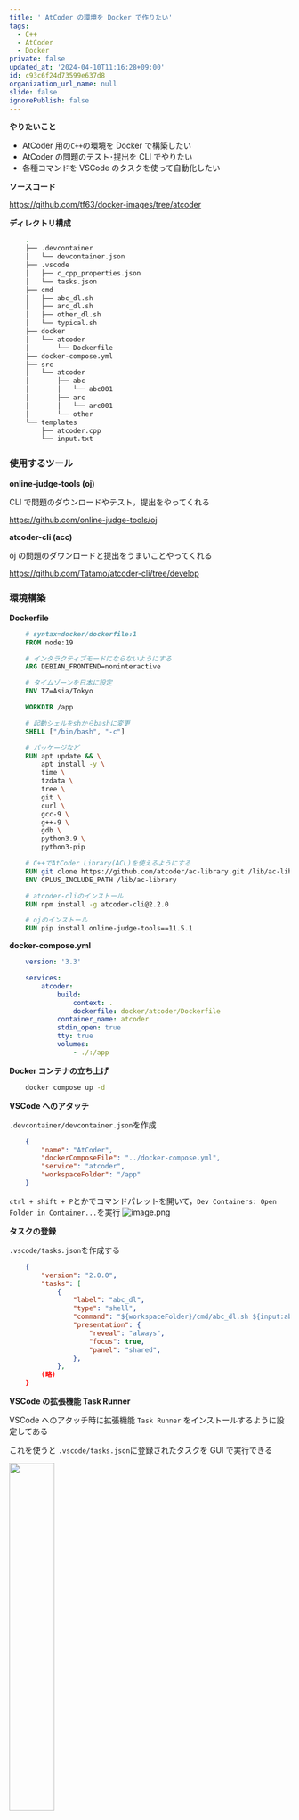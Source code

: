 ```yaml
---
title: ' AtCoder の環境を Docker で作りたい'
tags:
  - C++
  - AtCoder
  - Docker
private: false
updated_at: '2024-04-10T11:16:28+09:00'
id: c93c6f24d73599e637d8
organization_url_name: null
slide: false
ignorePublish: false
---
```

**やりたいこと**

- AtCoder 用の`C++`の環境を Docker で構築したい
- AtCoder の問題のテスト･提出を CLI でやりたい
- 各種コマンドを VSCode のタスクを使って自動化したい

**ソースコード**

https://github.com/tf63/docker-images/tree/atcoder

**ディレクトリ構成**

```bash
    .
    ├── .devcontainer
    │   └── devcontainer.json
    ├── .vscode
    │   ├── c_cpp_properties.json
    │   └── tasks.json
    ├── cmd
    │   ├── abc_dl.sh
    │   ├── arc_dl.sh
    │   ├── other_dl.sh
    │   └── typical.sh
    ├── docker
    │   └── atcoder
    │       └── Dockerfile
    ├── docker-compose.yml
    ├── src
    │   └── atcoder
    │       ├── abc
    │       │   └── abc001
    │       ├── arc
    │       │   └── arc001
    │       └── other
    └── templates
        ├── atcoder.cpp
        └── input.txt
```

### 使用するツール

**online-judge-tools (oj)**

CLI で問題のダウンロードやテスト，提出をやってくれる

https://github.com/online-judge-tools/oj

**atcoder-cli (acc)**

oj の問題のダウンロードと提出をうまいことやってくれる

https://github.com/Tatamo/atcoder-cli/tree/develop

### 環境構築

**Dockerfile**
```Dockerfile
    # syntax=docker/dockerfile:1
    FROM node:19

    # インタラクティブモードにならないようにする
    ARG DEBIAN_FRONTEND=noninteractive

    # タイムゾーンを日本に設定
    ENV TZ=Asia/Tokyo

    WORKDIR /app

    # 起動シェルをshからbashに変更
    SHELL ["/bin/bash", "-c"]

    # パッケージなど
    RUN apt update && \
        apt install -y \
        time \
        tzdata \
        tree \
        git \
        curl \
        gcc-9 \
        g++-9 \
        gdb \
        python3.9 \
        python3-pip

    # C++でAtCoder Library(ACL)を使えるようにする
    RUN git clone https://github.com/atcoder/ac-library.git /lib/ac-library
    ENV CPLUS_INCLUDE_PATH /lib/ac-library

    # atcoder-cliのインストール
    RUN npm install -g atcoder-cli@2.2.0

    # ojのインストール
    RUN pip install online-judge-tools==11.5.1
```

**docker-compose.yml**
```docker-compose.yml
    version: '3.3'

    services:
        atcoder:
            build:
                context: .
                dockerfile: docker/atcoder/Dockerfile
            container_name: atcoder
            stdin_open: true
            tty: true
            volumes:
                - ./:/app
```

**Docker コンテナの立ち上げ**

```bash
    docker compose up -d
```

**VSCode へのアタッチ**

`.devcontainer/devcontainer.json`を作成
```devcontainer.json
    {
        "name": "AtCoder",
        "dockerComposeFile": "../docker-compose.yml",
        "service": "atcoder",
        "workspaceFolder": "/app"
    }
```

`ctrl + shift + P`とかでコマンドパレットを開いて，`Dev Containers: Open Folder in Container...`を実行
![image.png](https://qiita-image-store.s3.ap-northeast-1.amazonaws.com/0/3291419/61fe5e2c-603f-b6dc-e90d-2bdc0c79c88e.png)


**タスクの登録**

`.vscode/tasks.json`を作成する

```tasks.json
    {
        "version": "2.0.0",
        "tasks": [
            {
                "label": "abc_dl",
                "type": "shell",
                "command": "${workspaceFolder}/cmd/abc_dl.sh ${input:abc_dl}",
                "presentation": {
                    "reveal": "always",
                    "focus": true,
                    "panel": "shared",
                },
            },
        (略)
    }
```

**VSCode の拡張機能 Task Runner**

VSCode へのアタッチ時に拡張機能 `Task Runner` をインストールするように設定してある

これを使うと `.vscode/tasks.json`に登録されたタスクを GUI で実行できる

  <img src="https://qiita-image-store.s3.ap-northeast-1.amazonaws.com/0/3291419/105806f0-2820-7793-09d0-f988b9e59f55.png" width=40%>

### 初期設定

**acc, oj のログイン**

acc, oj で AtCoder のユーザー名とパスワードを入力してログインする

```bash
    # ダウンロードの確認
    acc check-oj
    # accのログイン
    acc login
    # ojのログイン
    oj login https://beta.atcoder.jp
```

**acc の設定の変更**

デフォルトで全部の問題がダウンロードされるようにしておく

```bash
    acc config default-task-choice all
```

### 問題のダウンロード

vscode のタスク`abc_dl`, `arc_dl`を実行すると，abc, arc 問題のダウンロードができる

- abc 問題のダウンロード -> `src/atcoder/abc/`にダウンロードされる
- arc 問題のダウンロード -> `src/atcoder/arc/`にダウンロードされる

    <img src="https://qiita-image-store.s3.ap-northeast-1.amazonaws.com/0/3291419/66c22cd2-d48f-e1ea-f855-33658a7e8327.png" width=70%>

**結果**

- `abc001/` -> A, B, C, ...問題のディレクトリ
- `abc001/a/test/` -> A 問題のテストケースがダウンロードされる
- `abc001/a/abc001_a.cpp` -> A 問題の解答ファイルが`/app/templates/atcoder.cpp`をコピーして作られる

```bash
└── src/atcoder/abc
　　        　    └── abc001
　　        　        │── a
　　        　        │    ├── abc001_a.cpp
　　        　        │    └── tests
　　        　        │        ├── sample-1.in
　　        　        │        ├── sample-1.out
　　        　        │        ├── sample-2.in
　　        　        │        ├── sample-2.out
　　        　        │        ├── sample-3.in
　　        　        │        └── sample-3.out
　　　　　　　　      　└── b
                    (略)
```

### テストの実行

解答用の cpp ファイルを開いて，vscode のタスク`test`を実行すると，例題でのテストが開始される

![image.png](https://qiita-image-store.s3.ap-northeast-1.amazonaws.com/0/3291419/dc880957-b41e-833b-9504-e030d8249c2d.png)

### 解答の提出

解答用の cpp ファイルを開いて，vscode のタスク`submit`を実行すると，自動で提出できる

(おそらく問題と一緒に作成された`contest.acc.json`をもとに提出先を決めている)

![image.png](https://qiita-image-store.s3.ap-northeast-1.amazonaws.com/0/3291419/df6bfc8f-2f14-a7b2-b466-e3680e1a53e9.png)

警告が出ているが問題ない，指示通り abc1 とか入力すれば OK

AtCoder の提出ページに行けば提出が確認できる

---

以上

---

### おまけ

**acc のインストール先**

`/lib/ac-library`

**c++の formatter の設定**

`.clang-format`でいじる

```.clang-format
    # デフォルト設定
    BasedOnStyle: Chromium
    # インデント幅
    IndentWidth: 4
    # 言語
    Language: Cpp
    Standard: Auto
    # 1行あたりの
    ColumnLimit: 120
```

**解答ファイルのテンプレート**

解答用の cpp ファイルは`./templates/atcoder.cpp`をコピーして作成される

(`./cmd/abc_dl.sh`, `./cmd/arc_dl.sh`で`./templates/atcoder.cpp`をコピーしている)

```cmd/abc_dl.sh
    TEMPLATE="${WORKDIR}/templates/atcoder.cpp"
    (略)
    cp -n $TEMPLATE "${DIRPATH}/$1_${DIRPATH##*/}.cpp"
```

**タスクをコマンドで実行する場合**

```bash
    # 問題のダウンロード
    ./cmd/abc_dl.sh abc123 
    # 解答のテスト
    oj t -d tests/へのパス -c 実行ファイルへのパス
    # 解答の提出
    acc submit 提出するファイルへのパス
```

### 参考

一連の流れ

https://qiita.com/Adaachill/items/3d4ddad56c5c2cc372cd

タスク(compile)

https://iconcreator.hatenablog.com/entry/2021/09/19/200000

タスク(submit, test)

https://blog.knshnb.com/posts/vscode-oj-acl/
